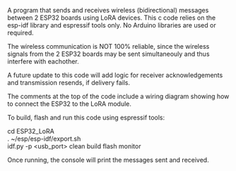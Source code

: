 A program that sends and receives wireless (bidirectional) messages between 2 ESP32 boards using LoRA devices.
This c code relies on the esp-idf library and espressif tools only. No Arduino libraries are used or required. 

The wireless communication is NOT 100% reliable, since the wireless signals from the 2 ESP32 boards may 
be sent simultaneouly and thus interfere with eachother. 

A future update to this code will add logic for receiver acknowledgements and transmission resends, if delivery fails.

The comments at the top of the code include a wiring diagram showing how to connect the ESP32 to the LoRA module.

To build, flash and run this code using espressif tools:

cd ESP32_LoRA  
. ~/esp/esp-idf/export.sh  
idf.py -p <usb_port> clean build flash monitor  

Once running, the console will print the messages sent and received. 
